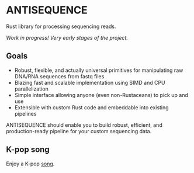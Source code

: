 # ANTISEQUENCE
Rust library for processing sequencing reads.

*Work in progress! Very early stages of the project.*

## Goals
* Robust, flexible, and actually universal primitives for manipulating raw DNA/RNA sequences from fastq files
* Blazing fast and scalable implementation using SIMD and CPU parallelization
* Simple interface allowing anyone (even non-Rustaceans) to pick up and use
* Extensible with custom Rust code and embeddable into existing pipelines

ANTISEQUENCE should enable you to build robust, efficient, and production-ready pipeline for your custom sequencing data.

## K-pop song
Enjoy a K-pop [song](https://youtu.be/pyf8cbqyfPs).
